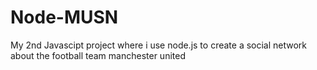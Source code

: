 # Node-MUSN
My 2nd Javascipt project where i use node.js to create a social network about the football team manchester united
